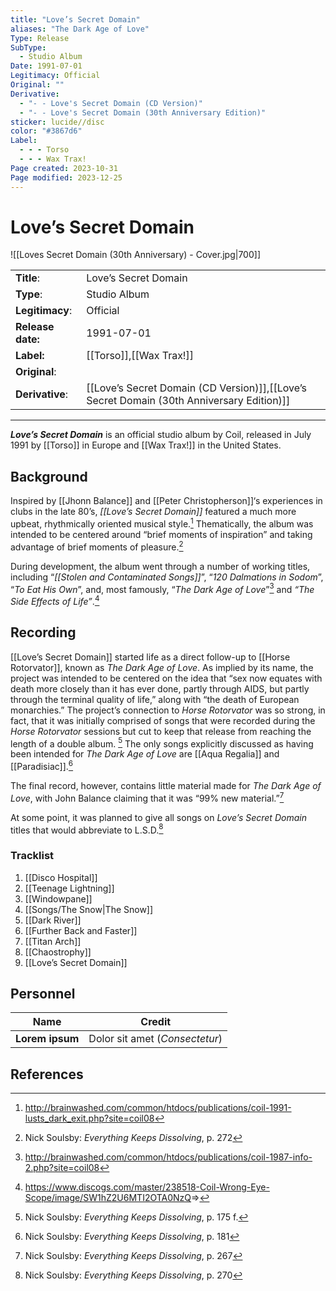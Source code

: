 ```yaml
---
title: "Love’s Secret Domain"
aliases: "The Dark Age of Love"
Type: Release
SubType:
  - Studio Album
Date: 1991-07-01
Legitimacy: Official
Original: ""
Derivative:
  - "- - Love's Secret Domain (CD Version)"
  - "- - Love's Secret Domain (30th Anniversary Edition)"
sticker: lucide//disc
color: "#3867d6"
Label:
  - - - Torso
  - - - Wax Trax!
Page created: 2023-10-31
Page modified: 2023-12-25
---
```


# Love’s Secret Domain

![[Loves Secret Domain (30th Anniversary) - Cover.jpg|700]]

|  |  |
| --- | --- |
| __Title__: | Love’s Secret Domain |
| __Type__: | Studio Album |
| __Legitimacy__: | Official |
| __Release date:__ | 1991-07-01 |
| __Label:__ | [[Torso]],[[Wax Trax!]] |
| __Original__: |  |
| __Derivative__: | [[Love’s Secret Domain (CD Version)]],[[Love’s Secret Domain (30th Anniversary Edition)]] |

---

*__Love’s Secret Domain__* is an official studio album by Coil, released in July 1991 by [[Torso]] in Europe and [[Wax Trax!]] in the United States.

## Background

Inspired by [[Jhonn Balance]] and [[Peter Christopherson]]‘s experiences in clubs in the late 80’s, *[[Love’s Secret Domain]]* featured a much more upbeat, rhythmically oriented musical style.[^1] Thematically, the album was intended to be centered around “brief moments of inspiration” and taking advantage of brief moments of pleasure.[^2]

During development, the album went through a number of working titles, including “*[[Stolen and Contaminated Songs]]*”, “*120 Dalmations in Sodom*”, “*To Eat His Own*”, and, most famously, “*The Dark Age of Love*”[^3] and *“The Side Effects of Life”*.[^4]

## Recording

[[Love’s Secret Domain]] started life as a direct follow-up to [[Horse Rotorvator]], known as *The Dark Age of Love*. As implied by its name, the project was intended to be centered on the idea that “sex now equates with death more closely than it has ever done, partly through AIDS, but partly through the terminal quality of life,” along with “the death of European monarchies.” The project’s connection to *Horse Rotorvator* was so strong, in fact, that it was initially comprised of songs that were recorded during the *Horse Rotorvator* sessions but cut to keep that release from reaching the length of a double album. [^5] The only songs explicitly discussed as having been intended for *The Dark Age of Love* are [[Aqua Regalia]] and [[Paradisiac]].[^6]

The final record, however, contains little material made for *The Dark Age of Love*, with John Balance claiming that it was “99% new material.”[^7]

At some point, it was planned to give all songs on *Love’s Secret Domain* titles that would abbreviate to L.S.D.[^8]

### Tracklist

1. [[Disco Hospital]]
2. [[Teenage Lightning]]
3. [[Windowpane]]
4. [[Songs/The Snow|The Snow]]
5. [[Dark River]]
6. [[Further Back and Faster]]
7. [[Titan Arch]]
8. [[Chaostrophy]]
9. [[Love’s Secret Domain]]

## Personnel

| __Name__ |__Credit__ |
| --- | --- |
|__Lorem ipsum__|Dolor sit amet (*Consectetur*)|

## References

[^1]: <http://brainwashed.com/common/htdocs/publications/coil-1991-lusts_dark_exit.php?site=coil08>
[^2]: Nick Soulsby: *Everything Keeps Dissolving*, p. 272
[^3]: <http://brainwashed.com/common/htdocs/publications/coil-1987-info-2.php?site=coil08>
[^4]: <https://www.discogs.com/master/238518-Coil-Wrong-Eye-Scope/image/SW1hZ2U6MTI2OTA0NzQ>=>
[^5]: Nick Soulsby: *Everything Keeps Dissolving*, p. 175 f.
[^6]: Nick Soulsby: *Everything Keeps Dissolving*, p. 181
[^7]: Nick Soulsby: *Everything Keeps Dissolving*, p. 267
[^8]: Nick Soulsby: *Everything Keeps Dissolving*, p. 270
